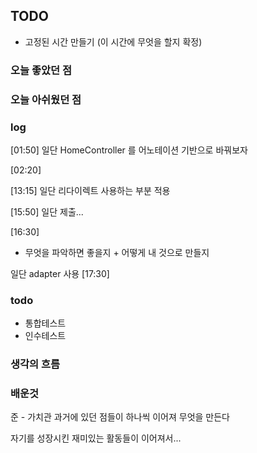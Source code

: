 ## TODO
- 고정된 시간 만들기 (이 시간에 무엇을 할지 확정)


    
### 오늘 좋았던 점


### 오늘 아쉬웠던 점

### log
[01:50] 일단 HomeController 를 어노테이션 기반으로 바꿔보자

[02:20]

[13:15]
일단 리다이렉트 사용하는 부분 적용

[15:50]
일단 제출... 

[16:30]
- 무엇을 파악하면 좋을지 + 어떻게 내 것으로 만들지

일단 adapter 사용
[17:30]
### todo 
- 통합테스트
- 인수테스트



### 생각의 흐름



### 배운것

준 - 가치관
과거에 있던 점들이 하나씩 이어져 무엇을 만든다

자기를 성장시킨 재미있는 활동들이 이어져서...

